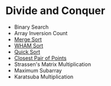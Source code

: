 # Divide and Conquer

* Binary Search
* Array Inversion Count
* [Merge Sort](https://github.com/pl3onasm/Algorithms/tree/main/algorithms/sorting/merge-sort)
* [WHAM Sort](https://github.com/pl3onasm/Algorithms/tree/main/algorithms/sorting/wham-sort)
* [Quick Sort](https://github.com/pl3onasm/Algorithms/tree/main/algorithms/sorting/quick-sort)
* [Closest Pair of Points](https://github.com/pl3onasm/Algorithms/tree/main/algorithms/divide-and-conquer/closest-pair-of-points)
* Strassen's Matrix Multiplication
* Maximum Subarray
* Karatsuba Multiplication
